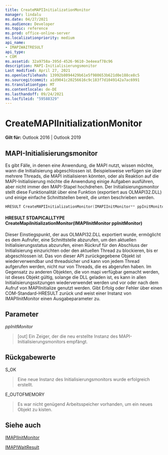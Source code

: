 ```yaml
---
title: CreateMAPIInitializationMonitor
manager: lindalu
ms.date: 04/27/2021
ms.audience: Developer
ms.topic: reference
ms.prod: office-online-server
ms.localizationpriority: medium
api_name:
- IMAPIWAITRESULT
api_type:
- COM
ms.assetid: 32a9758a-395d-4526-9610-3e4eeaf78c96
description: MAPI-Initialisierungsmonitor
Last modified: April 27, 2021
ms.openlocfilehash: 13992b8094429b61e5f980653b621d0e188ce8c5
ms.sourcegitcommit: a1d9041c20256616c9c183f7d1049142a7ac6991
ms.translationtype: MT
ms.contentlocale: de-DE
ms.lasthandoff: 09/24/2021
ms.locfileid: "59588329"
---
```

# <a name="createmapiinitializationmonitor"></a>CreateMAPIInitializationMonitor

**Gilt für:** Outlook 2016 | Outlook 2019
  
## <a name="mapi-initialization-monitor"></a>MAPI-Initialisierungsmonitor

Es gibt Fälle, in denen eine Anwendung, die MAPI nutzt, wissen möchte, wann die Initialisierung abgeschlossen ist. Beispielsweise verfügen sie über mehrere Threads, die MAPI initialisieren könnten, oder als Reaktion auf die MAPI-Initialisierung möchte die Anwendung einige Aufgaben ausführen, aber nicht immer den MAPI-Stapel hochdrehen. Der Initialisierungsmonitor stellt diese Funktionalität über eine Funktion (exportiert aus OLMAPI32.DLL) und einige einfache Schnittstellen bereit, die unten beschrieben werden.

```cpp
HRESULT CreateMAPIInitializationMonitor(IMAPIInitMonitor** ppInitMonitor); 
```

#### <a name="hresult-stdapicalltype-createmapiinitializationmonitorimapiinitmonitor-ppinitmonitor"></a>HRESULT STDAPICALLTYPE CreateMapiInitializationMonitor(IMAPIInitMonitor ppInitMonitor)

Dieser Einstiegspunkt, der aus OLMAPI32.DLL exportiert wurde, ermöglicht es dem Aufrufer, eine Schnittstelle abzurufen, um den aktuellen Initialisierungsstatus abzurufen, einen Rückruf für den Abschluss der Initialisierung einzurichten oder den aktuellen Thread zu blockieren, bis er abgeschlossen ist. Das von dieser API zurückgegebene Objekt ist wiederverwendbar und threadsicher und kann von jedem Thread aufgerufen werden, nicht nur von Threads, die es abgerufen haben. Im Gegensatz zu anderen Objekten, die von mapi verfügbar gemacht werden, ist dieses Objekt gültig, solange die DLL geladen ist, es kann in allen Initialisierungssitzungen wiederverwendet werden und vor oder nach dem Aufruf von MAPIInitialize genutzt werden. Gibt Erfolg oder Fehler über einen COM-Standard-HRESULT zurück und weist einer Instanz von IMAPIInitMonitor einen Ausgabeparameter zu.
  
## <a name="parameters"></a>Parameter
  
 _ppInitMonitor_
> [out] Ein Zeiger, der die neu erstellte Instanz des MAPI-Initialisierungsmonitors empfängt.
  
## <a name="return-values"></a>Rückgabewerte

S_OK
> Eine neue Instanz des Initialisierungsmonitors wurde erfolgreich erstellt.

E_OUTOFMEMORY
> Es war nicht genügend Arbeitsspeicher vorhanden, um ein neues Objekt zu kisten.

## <a name="see-also"></a>Siehe auch
[IMAPIInitMonitor](imapiinitmonitoriunknown.md)

[IMAPIWaitResult](imapiwaitresultiunknown.md)
